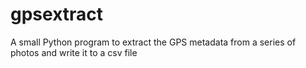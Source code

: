 gpsextract
==========

A small Python program to extract the GPS metadata from a series of photos and write it to a csv file
